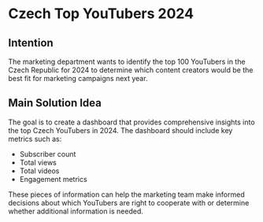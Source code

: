 # Czech Top YouTubers 2024

## Intention
The marketing department wants to identify the top 100 YouTubers in the Czech Republic for 2024 to determine which content creators would be the best fit for marketing campaigns next year.

## Main Solution Idea
The goal is to create a dashboard that provides comprehensive insights into the top Czech YouTubers in 2024. The dashboard should include key metrics such as:
- Subscriber count
- Total views
- Total videos
- Engagement metrics

These pieces of information can help the marketing team make informed decisions about which YouTubers are right to cooperate with or determine whether additional information is needed.


